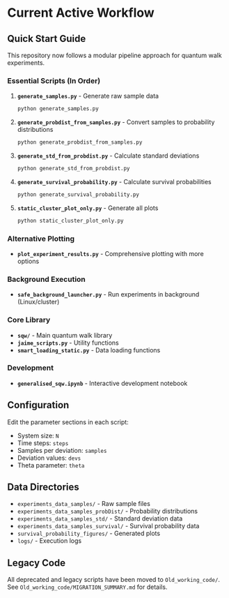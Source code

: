 # Current Active Workflow

## Quick Start Guide

This repository now follows a modular pipeline approach for quantum walk experiments.

### Essential Scripts (In Order)

1. **`generate_samples.py`** - Generate raw sample data
   ```bash
   python generate_samples.py
   ```

2. **`generate_probdist_from_samples.py`** - Convert samples to probability distributions
   ```bash
   python generate_probdist_from_samples.py
   ```

3. **`generate_std_from_probdist.py`** - Calculate standard deviations
   ```bash
   python generate_std_from_probdist.py
   ```

4. **`generate_survival_probability.py`** - Calculate survival probabilities
   ```bash
   python generate_survival_probability.py
   ```

5. **`static_cluster_plot_only.py`** - Generate all plots
   ```bash
   python static_cluster_plot_only.py
   ```

### Alternative Plotting
- **`plot_experiment_results.py`** - Comprehensive plotting with more options

### Background Execution
- **`safe_background_launcher.py`** - Run experiments in background (Linux/cluster)

### Core Library
- **`sqw/`** - Main quantum walk library
- **`jaime_scripts.py`** - Utility functions
- **`smart_loading_static.py`** - Data loading functions

### Development
- **`generalised_sqw.ipynb`** - Interactive development notebook

## Configuration

Edit the parameter sections in each script:
- System size: `N`
- Time steps: `steps`
- Samples per deviation: `samples`
- Deviation values: `devs`
- Theta parameter: `theta`

## Data Directories

- `experiments_data_samples/` - Raw sample files
- `experiments_data_samples_probDist/` - Probability distributions
- `experiments_data_samples_std/` - Standard deviation data
- `experiments_data_samples_survival/` - Survival probability data
- `survival_probability_figures/` - Generated plots
- `logs/` - Execution logs

## Legacy Code

All deprecated and legacy scripts have been moved to `Old_working_code/`. See `Old_working_code/MIGRATION_SUMMARY.md` for details.
